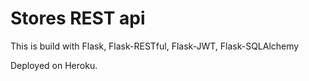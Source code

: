 # Stores REST api

This is build with Flask, Flask-RESTful, Flask-JWT, Flask-SQLAlchemy

Deployed on Heroku.